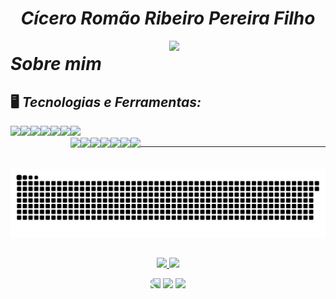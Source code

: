 
<h1 align="center"><i>Cícero Romão Ribeiro Pereira Filho</i></h1>

<div>
<img align="right" width="250px" style="margin-top:-20px" src="https://user-images.githubusercontent.com/73559446/169382212-602941ca-fa7e-4404-90ad-1a37198fa1bd.png">
<h1><i>Sobre mim</i></h1>
</div>


## 🖥️ *Tecnologias e Ferramentas:*

<div margin="10px">
  <img src="https://upload.wikimedia.org/wikipedia/commons/1/18/ISO_C%2B%2B_Logo.svg" style = "height: 50px" style = "float:left">

  <img src="https://cdn.jsdelivr.net/gh/devicons/devicon/icons/c/c-original.svg" style="height:50px; float:left">

  <img src="https://www.clipartmax.com/png/full/296-2963807_string-helper-class-c-logo.png" style = "height:50px; float:left">

  <img src="https://cdn.jsdelivr.net/gh/devicons/devicon/icons/python/python-original.svg" style = "height: 50px; float:left">

  <img src="https://cdn.jsdelivr.net/gh/devicons/devicon/icons/typescript/typescript-original.svg" style = "height: 50px; float:left">

  <img src="https://cdn.jsdelivr.net/gh/devicons/devicon/icons/javascript/javascript-original.svg" style = "height: 50px; float:left">

  <img src="https://upload.wikimedia.org/wikipedia/commons/a/a7/React-icon.svg" style = "height:50px; float:left">

  </div>
  <div margin="10px">
  
  <img src="https://cdn.jsdelivr.net/gh/devicons/devicon/icons/dotnetcore/dotnetcore-original.svg" style = "height: 50px; float:left">

  <img src="https://cdn.jsdelivr.net/gh/devicons/devicon/icons/go/go-original-wordmark.svg" style = "height: 50px; float:left">

  <img src="https://cdn.jsdelivr.net/gh/devicons/devicon/icons/html5/html5-original.svg" style = "height: 50px; float:left">

  <img src="https://cdn.jsdelivr.net/gh/devicons/devicon/icons/css3/css3-original.svg" style = "height: 50px; float:left">

  <img src="https://cdn.jsdelivr.net/gh/devicons/devicon/icons/java/java-original.svg" style = "height: 50px; float:left">

  <img src="https://cdn.jsdelivr.net/gh/devicons/devicon/icons/nodejs/nodejs-original.svg" style = "height: 50px; float:left">

  <img src="https://cdn.jsdelivr.net/gh/devicons/devicon/icons/mysql/mysql-original.svg" style = "height: 50px; float:left">
</div>

---

<p align="center">
<img src="https://github.com/lucasemanuelms/lucasemanuelms/blob/output/github-contribution-grid-snake.svg" text-align="center">
</p>

##
<p align="center">
<a href="https://github.com/CiceroRomao">
  <img height="180em" src="https://github-readme-stats-eight-theta.vercel.app/api?username=CiceroRomao&show_icons=true&theme=algolia&include_all_commits=true&count_private=true"/>
  <img height="180em" src="https://github-readme-stats-eight-theta.vercel.app/api/top-langs/?username=CiceroRomao&layout=compact&langs_count=8&theme=algolia"/>
</a>
</p>

<div align="center">

<img width="250px" src="https://thumbs.gfycat.com/AccurateMealyAntarcticfurseal.webp" style="transform:scaleX(-1)">

<img width="100px" src="http://pa1.narvii.com/6344/5af4eb29d3547fe1da3d12502c15880162126e36_00.gif">

<img width="250px" src="https://thumbs.gfycat.com/AccurateMealyAntarcticfurseal.webp">

</div>
